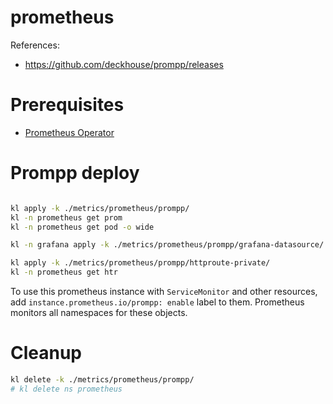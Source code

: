 
# prometheus

References:
- https://github.com/deckhouse/prompp/releases

# Prerequisites

- [Prometheus Operator](../prometheus-operator/readme.md)

# Prompp deploy

```bash

kl apply -k ./metrics/prometheus/prompp/
kl -n prometheus get prom
kl -n prometheus get pod -o wide

kl -n grafana apply -k ./metrics/prometheus/prompp/grafana-datasource/

kl apply -k ./metrics/prometheus/prompp/httproute-private/
kl -n prometheus get htr

```

To use this prometheus instance with `ServiceMonitor` and other resources,
add `instance.prometheus.io/prompp: enable` label to them.
Prometheus monitors all namespaces for these objects.

# Cleanup

```bash
kl delete -k ./metrics/prometheus/prompp/
# kl delete ns prometheus
```
